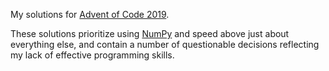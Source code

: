 My solutions for [Advent of Code 2019](https://adventofcode.com/2019).

These solutions prioritize using [NumPy](http://cs231n.github.io/python-numpy-tutorial/) and speed above just about everything else, and contain a number of questionable 
decisions reflecting my lack of effective programming skills.
